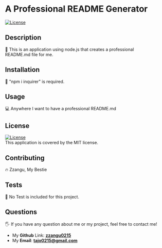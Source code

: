 
# A Professional README Generator

[![License](https://img.shields.io/badge/License-MIT-yellow.svg)](https://opensource.org/licenses/MIT)

## Description
📑 This is an application using node.js that creates a professional README.md file for me.

## Installation
💾 "npm i inquirer" is required. 

## Usage
💻 Anywhere I want to have a professional README.md

## License

  [![License](https://img.shields.io/badge/License-MIT-yellow.svg)](https://opensource.org/licenses/MIT)  
  This application is covered by the MIT license.
  

## Contributing
🔥 Zzangu, My Bestie

## Tests
📌 No Test is included for this project.

## Questions
🖐 If you have any question about me or my project, feel free to contact me!  
- My **Github** Link: [**zzangu0215**](https://github.com/zzangu0215)  
- My **Email**: **tajo0215@gmail.com**
